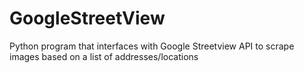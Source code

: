 # GoogleStreetView
Python program that interfaces with Google Streetview API to scrape images based on a list of addresses/locations
